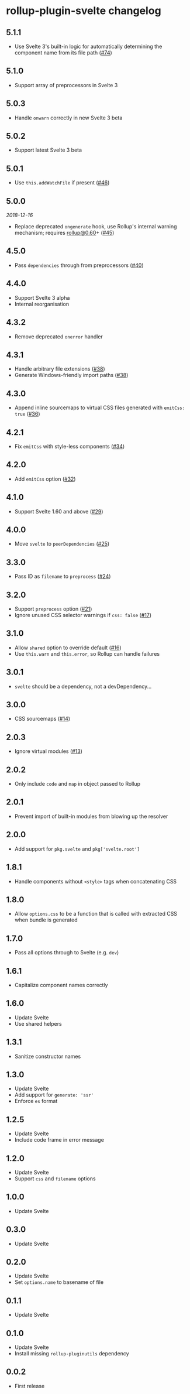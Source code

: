 # rollup-plugin-svelte changelog

## 5.1.1

* Use Svelte 3's built-in logic for automatically determining the component name from its file path ([#74](https://github.com/rollup/rollup-plugin-svelte/issues/74))

## 5.1.0

* Support array of preprocessors in Svelte 3

## 5.0.3

* Handle `onwarn` correctly in new Svelte 3 beta

## 5.0.2

* Support latest Svelte 3 beta

## 5.0.1

* Use `this.addWatchFile` if present ([#46](https://github.com/rollup/rollup-plugin-svelte/pull/46))

## 5.0.0
*2018-12-16*
* Replace deprecated `ongenerate` hook, use Rollup's internal warning mechanism; requires rollup@0.60+ ([#45](https://github.com/rollup/rollup-plugin-svelte/issues/45))

## 4.5.0

* Pass `dependencies` through from preprocessors ([#40](https://github.com/rollup/rollup-plugin-svelte/issues/40))

## 4.4.0

* Support Svelte 3 alpha
* Internal reorganisation

## 4.3.2

* Remove deprecated `onerror` handler

## 4.3.1

* Handle arbitrary file extensions ([#38](https://github.com/rollup/rollup-plugin-svelte/pull/38))
* Generate Windows-friendly import paths ([#38](https://github.com/rollup/rollup-plugin-svelte/pull/38))

## 4.3.0

* Append inline sourcemaps to virtual CSS files generated with `emitCss: true` ([#36](https://github.com/rollup/rollup-plugin-svelte/pull/36))

## 4.2.1

* Fix `emitCss` with style-less components ([#34](https://github.com/rollup/rollup-plugin-svelte/pull/34))

## 4.2.0

* Add `emitCss` option ([#32](https://github.com/rollup/rollup-plugin-svelte/pull/32))

## 4.1.0

* Support Svelte 1.60 and above ([#29](https://github.com/rollup/rollup-plugin-svelte/pull/29))

## 4.0.0

* Move `svelte` to `peerDependencies` ([#25](https://github.com/rollup/rollup-plugin-svelte/issues/25))

## 3.3.0

* Pass ID as `filename` to `preprocess` ([#24](https://github.com/rollup/rollup-plugin-svelte/pull/24))

## 3.2.0

* Support `preprocess` option ([#21](https://github.com/rollup/rollup-plugin-svelte/issues/21))
* Ignore unused CSS selector warnings if `css: false` ([#17](https://github.com/rollup/rollup-plugin-svelte/issues/17))

## 3.1.0

* Allow `shared` option to override default ([#16](https://github.com/rollup/rollup-plugin-svelte/pull/16))
* Use `this.warn` and `this.error`, so Rollup can handle failures

## 3.0.1

* `svelte` should be a dependency, not a devDependency...

## 3.0.0

* CSS sourcemaps ([#14](https://github.com/rollup/rollup-plugin-svelte/issues/14))

## 2.0.3

* Ignore virtual modules ([#13](https://github.com/rollup/rollup-plugin-svelte/issues/13))

## 2.0.2

* Only include `code` and `map` in object passed to Rollup

## 2.0.1

* Prevent import of built-in modules from blowing up the resolver

## 2.0.0

* Add support for `pkg.svelte` and `pkg['svelte.root']`

## 1.8.1

* Handle components without `<style>` tags when concatenating CSS

## 1.8.0

* Allow `options.css` to be a function that is called with extracted CSS when bundle is generated

## 1.7.0

* Pass all options through to Svelte (e.g. `dev`)

## 1.6.1

* Capitalize component names correctly

## 1.6.0

* Update Svelte
* Use shared helpers

## 1.3.1

* Sanitize constructor names

## 1.3.0

* Update Svelte
* Add support for `generate: 'ssr'`
* Enforce `es` format

## 1.2.5

* Update Svelte
* Include code frame in error message

## 1.2.0

* Update Svelte
* Support `css` and `filename` options

## 1.0.0

* Update Svelte

## 0.3.0

* Update Svelte

## 0.2.0

* Update Svelte
* Set `options.name` to basename of file

## 0.1.1

* Update Svelte

## 0.1.0

* Update Svelte
* Install missing `rollup-pluginutils` dependency

## 0.0.2

* First release
